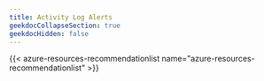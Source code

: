 ```yaml
---
title: Activity Log Alerts
geekdocCollapseSection: true
geekdocHidden: false
---
```


{{< azure-resources-recommendationlist name="azure-resources-recommendationlist" >}}
